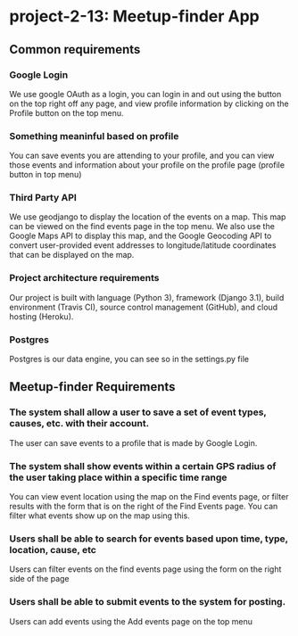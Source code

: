 # project-2-13: Meetup-finder App

## Common requirements
### Google Login
We use google OAuth as a login, you can login in and out using the button on the top right off any page, and view profile information by clicking on the Profile button on the top menu.
### Something meaninful based on profile
You can save events you are attending to your profile, and you can view those events and information about your profile on the profile page (profile button in top menu)
### Third Party API
We use geodjango to display the location of the events on a map. This map can be viewed on the find events page in the top menu. We also use the Google Maps API to display this map, and the Google Geocoding API to convert user-provided event addresses to longitude/latitude coordinates that can be displayed on the map.
### Project architecture requirements
Our project is built with language (Python 3), framework (Django 3.1), build environment (Travis CI), source control management (GitHub), and cloud hosting (Heroku).
### Postgres
Postgres is our data engine, you can see so in the settings.py file

## Meetup-finder Requirements
### The system shall allow a user to save a set of event types, causes, etc. with their account.
The user can save events to a profile that is made by Google Login. 
### The system shall show events within a certain GPS radius of the user taking place within a specific time range
You can view event location using the map on the Find events page, or filter results with the form that is on the right of the Find Events page. You can filter what events show up on the map using this. 
### Users shall be able to search for events based upon time, type, location, cause, etc
Users can filter events on the find events page using the form on the right side of the page
### Users shall be able to submit events to the system for posting.
Users can add events using the Add events page on the top menu

